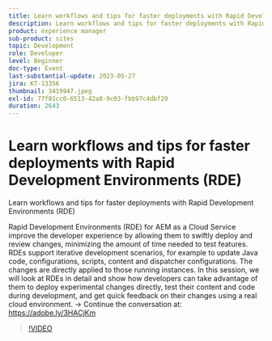```yaml
---
title: Learn workflows and tips for faster deployments with Rapid Development Environments (RDE)
description: Learn workflows and tips for faster deployments with Rapid Development Environments (RDE)Rapid Development Environments (RDE) for AEM as a Cloud Service improve the developer experience by allowing them to swiftly deploy and review changes, minimizing the amount of time needed to test features. RDEs support iterative development scenarios, for example to update Java code, configurations, scripts, content and dispatcher configurations. The changes are directly applied to those running instances. In this session, we will look at RDEs in detail and show how developers can take advantage of them to deploy experimental changes directly, test their content and code during development, and get quick feedback on their changes using a real cloud environment.
product: experience manager
sub-product: sites
topic: Development
role: Developer
level: Beginner
doc-type: Event
last-substantial-update: 2023-05-27
jira: KT-13356
thumbnail: 3419947.jpeg
exl-id: 77f81cc0-6513-42a8-9c03-fbb97c4dbf29
duration: 2643
---
```

# Learn workflows and tips for faster deployments with Rapid Development Environments (RDE)

Learn workflows and tips for faster deployments with Rapid Development Environments (RDE)

Rapid Development Environments (RDE) for AEM as a Cloud Service improve the developer experience by allowing them to swiftly deploy and review changes, minimizing the amount of time needed to test features. RDEs support iterative development scenarios, for example to update Java code, configurations, scripts, content and dispatcher configurations. The changes are directly applied to those running instances. In this session, we will look at RDEs in detail and show how developers can take advantage of them to deploy experimental changes directly, test their content and code during development, and get quick feedback on their changes using a real cloud environment. → Continue the conversation at: https://adobe.ly/3HACjKm

>[!VIDEO](https://video.tv.adobe.com/v/3419947/?learn=on)
